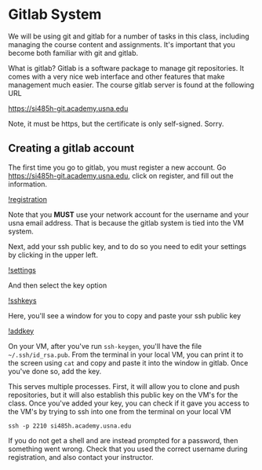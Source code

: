 # Gitlab System

We will be using git and gitlab for a number of tasks in this class, including
managing the course content and assignments. It's important that you become both
familiar with git and gitlab.

What is gitlab? Gitlab is a software package to manage git repositories. It
comes with a very nice web interface and other features that make management
much easier. The course gitlab server is found at the following URL

https://si485h-git.academy.usna.edu

Note, it must be https, but the certificate is only self-signed. Sorry.

## Creating a gitlab account

The first time you go to gitlab, you must register a new account. Go
https://si485h-git.academy.usna.edu, click on register, and fill out the
information.

[!registration](imgs/register.png)


Note that you **MUST** use your network account for the username and your usna
email address. That is because the gitlab system is tied into the VM system.

Next, add your ssh public key, and to do so you need to edit your settings by
clicking in the upper left.

[!settings](imgs/settings.png)

And then select the key option

[!sshkeys](imgs/keys.png)

Here, you'll see a window for you to copy and paste your ssh public key

[!addkey](imgs/addkey.png)

On your VM, after you've run `ssh-keygen`, you'll have the file
`~/.ssh/id_rsa.pub`. From the terminal in your local VM, you can print it to the
screen using `cat` and copy and paste it into the window in gitlab. Once you've
done so, add the key.

This serves multiple processes. First, it will allow you to clone and push
repositories, but it will also establish this public key on the VM's for the
class. Once you've added your key, you can check if it gave you access to the
VM's by trying to ssh into one from the terminal on your local VM

```
ssh -p 2210 si485h.academy.usna.edu
```

If you do not get a shell and are instead prompted for a password, then
something went wrong. Check that you used the correct username during
registration, and also contact your instructor. 



